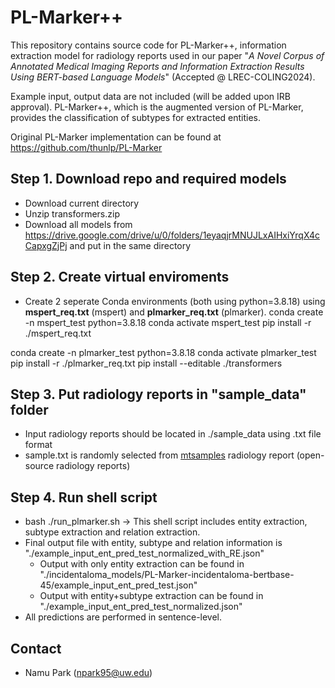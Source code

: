 # PL-Marker++

This repository contains source code for PL-Marker++, information extraction model for radiology reports used in our paper "_A Novel Corpus of Annotated Medical Imaging Reports and Information Extraction Results Using BERT-based Language Models_" (Accepted @ LREC-COLING2024).

Example input, output data are not included (will be added upon IRB approval).
PL-Marker++, which is the augmented version of PL-Marker, provides the classification of subtypes for extracted entities.

Original PL-Marker implementation can be found at https://github.com/thunlp/PL-Marker

## Step 1. Download repo and required models
 - Download current directory
 - Unzip transformers.zip
 - Download all models from https://drive.google.com/drive/u/0/folders/1eyaqjrMNUJLxAIHxiYrqX4cCapxgZjPj and put in the same directory

## Step 2. Create virtual enviroments

 - Create 2 seperate Conda environments (both using python=3.8.18) using **mspert_req.txt** (mspert) and **plmarker_req.txt** (plmarker).
 conda create -n mspert_test python=3.8.18
 conda activate mspert_test
 pip install -r ./mspert_req.txt

 conda create -n plmarker_test python=3.8.18
 conda activate plmarker_test
 pip install -r ./plmarker_req.txt
 pip install --editable ./transformers

## Step 3. Put radiology reports in "sample_data" folder

 - Input radiology reports should be located in ./sample_data using .txt file format
 - sample.txt is randomly selected from [mtsamples](https://mtsamples.com/site/pages/sample.asp?Type=95-Radiology&Sample=1403-CT%20Abdomen%20&%20Pelvis%20-%202) radiology report (open-source radiology reports)

## Step 4. Run shell script

 - bash ./run_plmarker.sh
   -> This shell script includes entity extraction, subtype extraction and relation extraction.
 - Final output file with entity, subtype and relation information is "./example_input_ent_pred_test_normalized_with_RE.json"
    - Output with only entity extraction can be found in "./incidentaloma_models/PL-Marker-incidentaloma-bertbase-45/example_input_ent_pred_test.json"
    - Output with entity+subtype extraction can be found in "./example_input_ent_pred_test_normalized.json"
 - All predictions are performed in sentence-level.

## Contact

- Namu Park (npark95@uw.edu)
